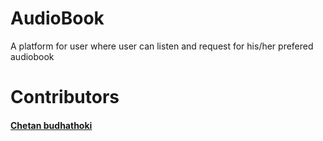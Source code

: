 # AudioBook
A platform for user where user can listen and request for  his/her prefered audiobook
# Contributors

#### [Chetan budhathoki](https://github.com/ChetanBudhathoki)

